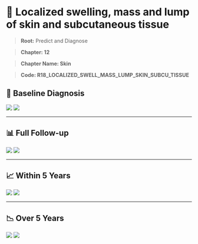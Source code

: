 # 🧬 Localized swelling, mass and lump of skin and subcutaneous tissue
    
> **Root:** Predict and Diagnose

> **Chapter: 12**

> **Chapter Name: Skin**

> **Code: R18_LOCALIZED_SWELL_MASS_LUMP_SKIN_SUBCU_TISSUE**

## 🧪 Baseline Diagnosis

<img src="/Predict/Figures/Baseline/IMP/R18_LOCALIZED_SWELL_MASS_LUMP_SKIN_SUBCU_TISSUE.png" />

<CsvTableIMP src="/public/Predict/Data/Baseline/IMP/IMP_R18_LOCALIZED_SWELL_MASS_LUMP_SKIN_SUBCU_TISSUE.csv" label="🔍 View full results" />

<img src="/Predict/Figures/Baseline/ROC/R18_LOCALIZED_SWELL_MASS_LUMP_SKIN_SUBCU_TISSUE.png" />

<CsvTableROC src="/public/Predict/Data/Baseline/EVA/R18_LOCALIZED_SWELL_MASS_LUMP_SKIN_SUBCU_TISSUE.csv" label="🔍 View full results" />

---

## 📊 Full Follow-up

<img src="/Predict/Figures/ALL/IMP/R18_LOCALIZED_SWELL_MASS_LUMP_SKIN_SUBCU_TISSUE.png" />

<CsvTableIMP src="/public/Predict/Data/ALL/IMP/IMP_R18_LOCALIZED_SWELL_MASS_LUMP_SKIN_SUBCU_TISSUE.csv" label="🔍 View full results" />

<img src="/Predict/Figures/ALL/ROC/R18_LOCALIZED_SWELL_MASS_LUMP_SKIN_SUBCU_TISSUE.png" />

<CsvTableROC src="/public/Predict/Data/ALL/EVA/R18_LOCALIZED_SWELL_MASS_LUMP_SKIN_SUBCU_TISSUE.csv" label="🔍 View full results" />

---

## 📈 Within 5 Years

<img src="/Predict/Figures/FYears/IMP/R18_LOCALIZED_SWELL_MASS_LUMP_SKIN_SUBCU_TISSUE.png" />

<CsvTableIMP src="/public/Predict/Data/FYears/IMP/IMP_R18_LOCALIZED_SWELL_MASS_LUMP_SKIN_SUBCU_TISSUE.csv" label="🔍 View full results" />

<img src="/Predict/Figures/FYears/ROC/R18_LOCALIZED_SWELL_MASS_LUMP_SKIN_SUBCU_TISSUE.png" />

<CsvTableROC src="/public/Predict/Data/FYears/EVA/R18_LOCALIZED_SWELL_MASS_LUMP_SKIN_SUBCU_TISSUE.csv" label="🔍 View full results" />

---

## 📉 Over 5 Years

<img src="/Predict/Figures/OverFYears/IMP/R18_LOCALIZED_SWELL_MASS_LUMP_SKIN_SUBCU_TISSUE.png" />

<CsvTableIMP src="/public/Predict/Data/OverFYears/IMP/IMP_R18_LOCALIZED_SWELL_MASS_LUMP_SKIN_SUBCU_TISSUE.csv" label="🔍 View full results" />

<img src="/Predict/Figures/OverFYears/ROC/R18_LOCALIZED_SWELL_MASS_LUMP_SKIN_SUBCU_TISSUE.png" />

<CsvTableROC src="/public/Predict/Data/OverFYears/EVA/R18_LOCALIZED_SWELL_MASS_LUMP_SKIN_SUBCU_TISSUE.csv" label="🔍 View full results" />

